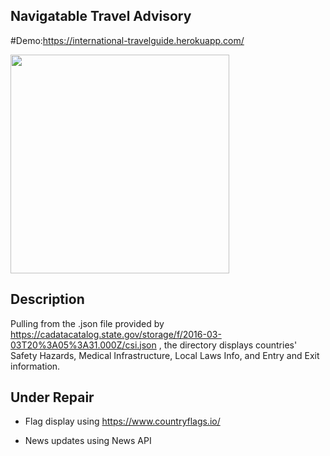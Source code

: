 ## Navigatable Travel Advisory

#Demo:https://international-travelguide.herokuapp.com/

<img src="https://user-images.githubusercontent.com/49047379/111561960-ba31ac00-876b-11eb-8a26-1baf5973f712.gif" width="350" height="auto">


## Description
Pulling from the .json file provided by https://cadatacatalog.state.gov/storage/f/2016-03-03T20%3A05%3A31.000Z/csi.json , the directory displays countries' Safety Hazards, Medical Infrastructure, Local Laws Info, and Entry and Exit information.

## Under Repair

- Flag display using https://www.countryflags.io/ 

- News updates using News API

